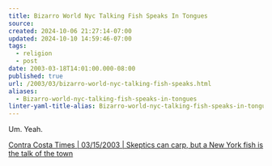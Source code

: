 ```yaml
---
title: Bizarro World Nyc Talking Fish Speaks In Tongues
source: 
created: 2024-10-06 21:27:14-07:00
updated: 2024-10-10 14:59:46-07:00
tags:
  - religion
  - post
date: 2003-03-18T14:01:00.000-08:00
published: true
url: /2003/03/bizarro-world-nyc-talking-fish-speaks.html
aliases:
  - Bizarro-world-nyc-talking-fish-speaks-in-tongues
linter-yaml-title-alias: Bizarro-world-nyc-talking-fish-speaks-in-tongues
---
```



Um. Yeah.  
  
[Contra Costa Times | 03/15/2003 | Skeptics can carp, but a New York fish is the talk of the town](https://www.bayarea.com/mld/cctimes/news/5399894.htm "Contra Costa Times | 03/15/2003 | Skeptics can carp, but a New York fish is the talk of the town")